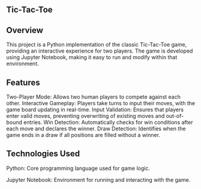 ## **Tic-Tac-Toe**

## **Overview**
This project is a Python implementation of the classic Tic-Tac-Toe game, providing an interactive experience for two players. The game is developed using Jupyter Notebook, making it easy to run and modify within that environment.

## **Features**
Two-Player Mode: Allows two human players to compete against each other.
Interactive Gameplay: Players take turns to input their moves, with the game board updating in real-time.
Input Validation: Ensures that players enter valid moves, preventing overwriting of existing moves and out-of-bound entries.
Win Detection: Automatically checks for win conditions after each move and declares the winner.
Draw Detection: Identifies when the game ends in a draw if all positions are filled without a winner.

## **Technologies Used**
Python: Core programming language used for game logic.

Jupyter Notebook: Environment for running and interacting with the game.
